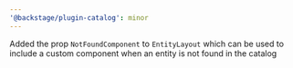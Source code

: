 ```yaml
---
'@backstage/plugin-catalog': minor
---
```


Added the prop `NotFoundComponent` to `EntityLayout` which can be used to include a custom component when an entity is not found in the catalog
